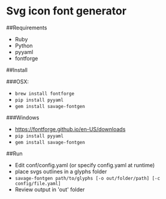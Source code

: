 Svg icon font generator
====

##Requirements

* Ruby
* Python
* pyyaml
* fontforge

##Install

###OSX:

* `brew install fontforge`
* `pip install pyyaml`
* `gem install savage-fontgen`

###Windows
* https://fontforge.github.io/en-US/downloads
* `pip install pyyaml`
* `gem install savage-fontgen`

##Run

* Edit conf/config.yaml (or specify config.yaml at runtime)
* place svgs outlines in a glyphs folder
* `savage-fontgen path/to/glyphs [-o out/folder/path] [-c config/file.yaml]`
* Review output in 'out' folder
